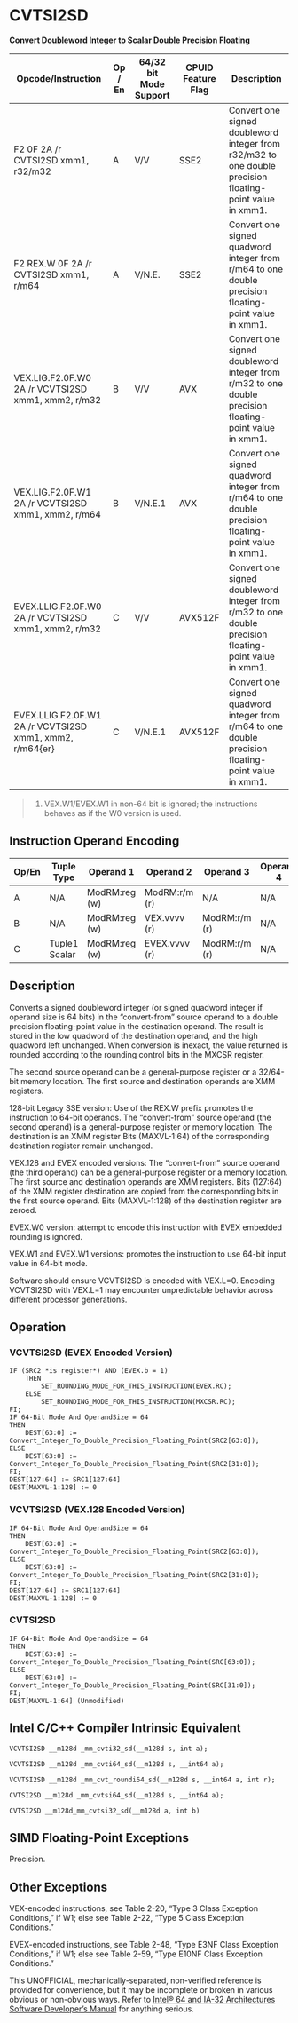 # CVTSI2SD

**Convert Doubleword Integer to Scalar Double Precision Floating**

| Opcode/Instruction                                       | Op / En | 64/32 bit Mode Support | CPUID Feature Flag | Description                                                                                              |
| -------------------------------------------------------- | ------- | ---------------------- | ------------------ | -------------------------------------------------------------------------------------------------------- |
| F2 0F 2A /r CVTSI2SD xmm1, r32/m32                       | A       | V/V                    | SSE2               | Convert one signed doubleword integer from r32/m32 to one double precision floating-point value in xmm1. |
| F2 REX.W 0F 2A /r CVTSI2SD xmm1, r/m64                   | A       | V/N.E.                 | SSE2               | Convert one signed quadword integer from r/m64 to one double precision floating-point value in xmm1.     |
| VEX.LIG.F2.0F.W0 2A /r VCVTSI2SD xmm1, xmm2, r/m32       | B       | V/V                    | AVX                | Convert one signed doubleword integer from r/m32 to one double precision floating-point value in xmm1.   |
| VEX.LIG.F2.0F.W1 2A /r VCVTSI2SD xmm1, xmm2, r/m64       | B       | V/N.E.1                | AVX                | Convert one signed quadword integer from r/m64 to one double precision floating-point value in xmm1.     |
| EVEX.LLIG.F2.0F.W0 2A /r VCVTSI2SD xmm1, xmm2, r/m32     | C       | V/V                    | AVX512F            | Convert one signed doubleword integer from r/m32 to one double precision floating-point value in xmm1.   |
| EVEX.LLIG.F2.0F.W1 2A /r VCVTSI2SD xmm1, xmm2, r/m64{er} | C       | V/N.E.1                | AVX512F            | Convert one signed quadword integer from r/m64 to one double precision floating-point value in xmm1.     |

> 1. VEX.W1/EVEX.W1 in non-64 bit is ignored; the instructions behaves as if the W0 version is used.

## Instruction Operand Encoding

| Op/En | Tuple Type    | Operand 1     | Operand 2     | Operand 3     | Operand 4 |
| ----- | ------------- | ------------- | ------------- | ------------- | --------- |
| A     | N/A           | ModRM:reg (w) | ModRM:r/m (r) | N/A           | N/A       |
| B     | N/A           | ModRM:reg (w) | VEX.vvvv (r)  | ModRM:r/m (r) | N/A       |
| C     | Tuple1 Scalar | ModRM:reg (w) | EVEX.vvvv (r) | ModRM:r/m (r) | N/A       |

## Description

Converts a signed doubleword integer (or signed quadword integer if operand size is 64 bits) in the “convert-from” source operand to a double precision floating-point value in the destination operand. The result is stored in the low quadword of the destination operand, and the high quadword left unchanged. When conversion is inexact, the value returned is rounded according to the rounding control bits in the MXCSR register.

The second source operand can be a general-purpose register or a 32/64-bit memory location. The first source and destination operands are XMM registers.

128-bit Legacy SSE version: Use of the REX.W prefix promotes the instruction to 64-bit operands. The “convert-from” source operand (the second operand) is a general-purpose register or memory location. The destination is an XMM register Bits (MAXVL-1:64) of the corresponding destination register remain unchanged.

VEX.128 and EVEX encoded versions: The “convert-from” source operand (the third operand) can be a general-purpose register or a memory location. The first source and destination operands are XMM registers. Bits (127:64) of the XMM register destination are copied from the corresponding bits in the first source operand. Bits (MAXVL-1:128) of the destination register are zeroed.

EVEX.W0 version: attempt to encode this instruction with EVEX embedded rounding is ignored.

VEX.W1 and EVEX.W1 versions: promotes the instruction to use 64-bit input value in 64-bit mode.

Software should ensure VCVTSI2SD is encoded with VEX.L=0. Encoding VCVTSI2SD with VEX.L=1 may encounter unpredictable behavior across different processor generations.

## Operation

### VCVTSI2SD (EVEX Encoded Version)

```
IF (SRC2 *is register*) AND (EVEX.b = 1)
    THEN
        SET_ROUNDING_MODE_FOR_THIS_INSTRUCTION(EVEX.RC);
    ELSE
        SET_ROUNDING_MODE_FOR_THIS_INSTRUCTION(MXCSR.RC);
FI;
IF 64-Bit Mode And OperandSize = 64
THEN
    DEST[63:0] := Convert_Integer_To_Double_Precision_Floating_Point(SRC2[63:0]);
ELSE
    DEST[63:0] := Convert_Integer_To_Double_Precision_Floating_Point(SRC2[31:0]);
FI;
DEST[127:64] := SRC1[127:64]
DEST[MAXVL-1:128] := 0

```

### VCVTSI2SD (VEX.128 Encoded Version)

```
IF 64-Bit Mode And OperandSize = 64
THEN
    DEST[63:0] := Convert_Integer_To_Double_Precision_Floating_Point(SRC2[63:0]);
ELSE
    DEST[63:0] := Convert_Integer_To_Double_Precision_Floating_Point(SRC2[31:0]);
FI;
DEST[127:64] := SRC1[127:64]
DEST[MAXVL-1:128] := 0

```

### CVTSI2SD

```
IF 64-Bit Mode And OperandSize = 64
THEN
    DEST[63:0] := Convert_Integer_To_Double_Precision_Floating_Point(SRC[63:0]);
ELSE
    DEST[63:0] := Convert_Integer_To_Double_Precision_Floating_Point(SRC[31:0]);
FI;
DEST[MAXVL-1:64] (Unmodified)

```

## Intel C/C++ Compiler Intrinsic Equivalent

```
VCVTSI2SD __m128d _mm_cvti32_sd(__m128d s, int a);

```

```
VCVTSI2SD __m128d _mm_cvti64_sd(__m128d s, __int64 a);

```

```
VCVTSI2SD __m128d _mm_cvt_roundi64_sd(__m128d s, __int64 a, int r);

```

```
CVTSI2SD __m128d _mm_cvtsi64_sd(__m128d s, __int64 a);

```

```
CVTSI2SD __m128d_mm_cvtsi32_sd(__m128d a, int b)

```

## SIMD Floating-Point Exceptions

Precision.

## Other Exceptions

VEX-encoded instructions, see Table 2-20, “Type 3 Class Exception Conditions,” if W1; else see Table 2-22, “Type 5 Class Exception Conditions.”

EVEX-encoded instructions, see Table 2-48, “Type E3NF Class Exception Conditions,” if W1; else see Table 2-59, “Type E10NF Class Exception Conditions.”

This UNOFFICIAL, mechanically-separated, non-verified reference is provided for convenience, but it may be
incomplete or broken in various obvious or non-obvious
ways. Refer to [Intel® 64 and IA-32 Architectures Software Developer’s Manual](https://software.intel.com/en-us/download/intel-64-and-ia-32-architectures-sdm-combined-volumes-1-2a-2b-2c-2d-3a-3b-3c-3d-and-4) for anything serious.
